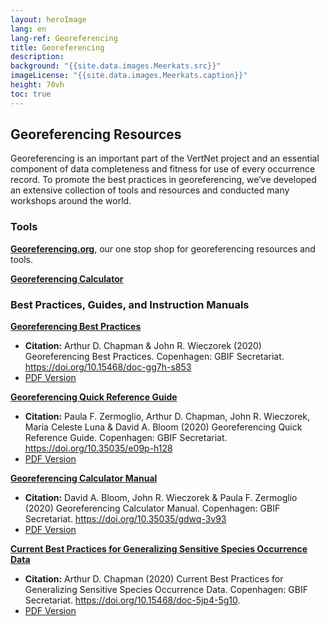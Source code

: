 ```yaml
--- 
layout: heroImage
lang: en
lang-ref: Georeferencing
title: Georeferencing 
description: 
background: "{{site.data.images.Meerkats.src}}"
imageLicense: "{{site.data.images.Meerkats.caption}}"
height: 70vh
toc: true
---
```


## Georeferencing Resources
Georeferencing is an important part of the VertNet project and an essential component of data completeness and fitness for use of every occurrence record. To promote the best practices in georeferencing, we’ve developed an extensive collection of tools and resources and conducted many workshops around the world.

### Tools
**[Georeferencing.org](https://georeferencing.org/)**, our one stop shop for georeferencing resources and tools.

**[Georeferencing Calculator](https://georeferencing.org/georefcalculator/gc.html)**

### Best Practices, Guides, and Instruction Manuals
**[Georeferencing Best Practices](https://docs.gbif.org/georeferencing-best-practices/1.0/en/)**
  - **Citation:** Arthur D. Chapman & John R. Wieczorek (2020) Georeferencing Best Practices. Copenhagen: GBIF Secretariat. https://doi.org/10.15468/doc-gg7h-s853
  - [PDF Version](https://docs.gbif.org/georeferencing-best-practices/1.0/en/georeferencing-best-practices.en.pdf)

**[Georeferencing Quick Reference Guide](https://docs.gbif.org/georeferencing-quick-reference-guide/1.0/en/)**
  - **Citation:** Paula F. Zermoglio, Arthur D. Chapman, John R. Wieczorek, Maria Celeste Luna & David A. Bloom (2020) Georeferencing Quick Reference Guide. Copenhagen: GBIF Secretariat. https://doi.org/10.35035/e09p-h128
  - [PDF Version](https://docs.gbif.org/georeferencing-quick-reference-guide/1.0/en/georeferencing-quick-reference-guide.en.pdf)

**[Georeferencing Calculator Manual](https://docs.gbif.org/georeferencing-calculator-manual/1.0/en/)**
  - **Citation:** David A. Bloom, John R. Wieczorek & Paula F. Zermoglio (2020) Georeferencing Calculator Manual. Copenhagen: GBIF Secretariat. https://doi.org/10.35035/gdwq-3v93
  - [PDF Version](https://docs.gbif.org/georeferencing-calculator-manual/1.0/en/georeferencing-calculator-manual.en.pdf)

**[Current Best Practices for Generalizing Sensitive Species Occurrence Data](https://docs.gbif.org/sensitive-species-best-practices/master/en/)**
  - **Citation:** Arthur D. Chapman (2020) Current Best Practices for Generalizing Sensitive Species Occurrence Data. Copenhagen: GBIF Secretariat. https://doi.org/10.15468/doc-5jp4-5g10.
  - [PDF Version](https://docs.gbif.org/sensitive-species-best-practices/master/en/current-best-practices-for-generalizing-sensitive-species-occurrence-data.en.pdf)
